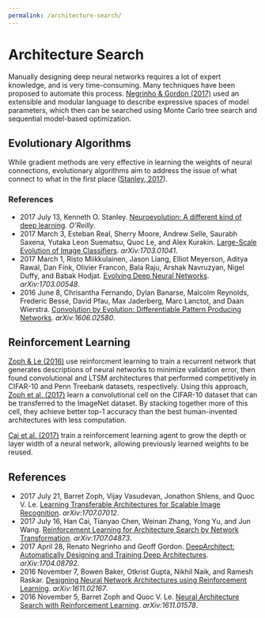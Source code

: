 ```yaml
---
permalink: /architecture-search/
---
```

# Architecture Search

Manually designing deep neural networks requires a lot of expert knowledge, and is very time-consuming. Many techniques have been proposed to automate this process. [Negrinho & Gordon (2017)](https://arxiv.org/abs/1704.08792) used an extensible and modular language to describe expressive spaces of model parameters, which then can be searched using Monte Carlo tree search and sequential model-based optimization.

## Evolutionary Algorithms

While gradient methods are very effective in learning the weights of neural connections, evolutionary algorithms aim to address the issue of what connect to what in the first place ([Stanley, 2017](https://www.oreilly.com/ideas/neuroevolution-a-different-kind-of-deep-learning)).

### References

* 2017 July 13, Kenneth O. Stanley. [Neuroevolution: A different kind of deep learning](https://www.oreilly.com/ideas/neuroevolution-a-different-kind-of-deep-learning). *O'Reilly*.
* 2017 March 3, Esteban Real, Sherry Moore, Andrew Selle, Saurabh Saxena, Yutaka Leon Suematsu, Quoc Le, and Alex Kurakin. [Large-Scale Evolution of Image Classifiers](https://arxiv.org/abs/1703.01041). *arXiv:1703.01041*.
* 2017 March 1, Risto Miikkulainen, Jason Liang, Elliot Meyerson, Aditya Rawal, Dan Fink, Olivier Francon, Bala Raju, Arshak Navruzyan, Nigel Duffy, and Babak Hodjat. [Evolving Deep Neural Networks](https://arxiv.org/abs/1703.00548). *arXiv:1703.00548*.
* 2016 June 8, Chrisantha Fernando, Dylan Banarse, Malcolm Reynolds, Frederic Besse, David Pfau, Max Jaderberg, Marc Lanctot, and Daan Wierstra. [Convolution by Evolution: Differentiable Pattern Producing Networks](https://arxiv.org/abs/1606.02580). *arXiv:1606.02580*.

## Reinforcement Learning

[Zoph & Le (2016)](https://arxiv.org/abs/1611.01578) use reinforcment learning to train a recurrent network that generates descriptions of neural networks to minimize validation error, then found convolutional and LTSM architectures that performed competitively in CIFAR-10 and Penn Treebank datasets, respectively. Using this approach, [Zoph et al. (2017)](https://arxiv.org/abs/1707.07012) learn a convolutional cell on the CIFAR-10 dataset that can be transferred to the ImageNet dataset. By stacking together more of this cell, they achieve better top-1 accuracy than the best human-invented architectures with less computation.

[Cai et al. (2017)](https://arxiv.org/abs/1707.04873) train a reinforcement learning agent to grow the depth or layer width of a neural network, allowing previously learned weights to be reused.

## References

* 2017 July 21, Barret Zoph, Vijay Vasudevan, Jonathon Shlens, and Quoc V. Le. [Learning Transferable Architectures for Scalable Image Recognition](https://arxiv.org/abs/1707.07012). *arXiv:1707.07012*.
* 2017 July 16, Han Cai, Tianyao Chen, Weinan Zhang, Yong Yu, and Jun Wang. [Reinforcement Learning for Architecture Search by Network Transformation](https://arxiv.org/abs/1707.04873). *arXiv:1707.04873*.
* 2017 April 28, Renato Negrinho and Geoff Gordon. [DeepArchitect: Automatically Designing and Training Deep Architectures](https://arxiv.org/abs/1704.08792). *arXiv:1704.08792*.
* 2016 November 7, Bowen Baker, Otkrist Gupta, Nikhil Naik, and Ramesh Raskar. [Designing Neural Network Architectures using Reinforcement Learning](https://arxiv.org/abs/1611.02167). *arXiv:1611.02167*.
* 2016 November 5, Barret Zoph and Quoc V. Le. [Neural Architecture Search with Reinforcement Learning](https://arxiv.org/abs/1611.01578). *arXiv:1611.01578*.
